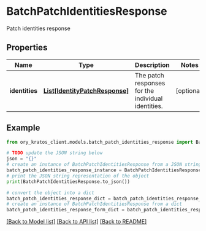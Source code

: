 # BatchPatchIdentitiesResponse

Patch identities response

## Properties

Name | Type | Description | Notes
------------ | ------------- | ------------- | -------------
**identities** | [**List[IdentityPatchResponse]**](IdentityPatchResponse.md) | The patch responses for the individual identities. | [optional] 

## Example

```python
from ory_kratos_client.models.batch_patch_identities_response import BatchPatchIdentitiesResponse

# TODO update the JSON string below
json = "{}"
# create an instance of BatchPatchIdentitiesResponse from a JSON string
batch_patch_identities_response_instance = BatchPatchIdentitiesResponse.from_json(json)
# print the JSON string representation of the object
print(BatchPatchIdentitiesResponse.to_json())

# convert the object into a dict
batch_patch_identities_response_dict = batch_patch_identities_response_instance.to_dict()
# create an instance of BatchPatchIdentitiesResponse from a dict
batch_patch_identities_response_form_dict = batch_patch_identities_response.from_dict(batch_patch_identities_response_dict)
```
[[Back to Model list]](../README.md#documentation-for-models) [[Back to API list]](../README.md#documentation-for-api-endpoints) [[Back to README]](../README.md)


